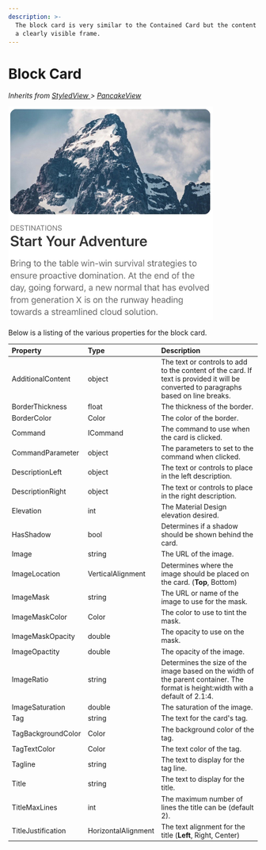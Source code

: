 ```yaml
---
description: >-
  The block card is very similar to the Contained Card but the content is not in
  a clearly visible frame.
---
```


# Block Card

_Inherits from_ [_StyledView_ ](../styled-view.md)_&gt;_ [_PancakeView_](https://github.com/sthewissen/Xamarin.Forms.PancakeView)

![Block Card](../../../.gitbook/assets/image%20%2837%29.png)

Below is a listing of the various properties for the block card.

| Property | Type | Description |
| :--- | :--- | :--- |
| AdditionalContent | object | The text or controls to add to the content of the card.  If text is provided it will be converted to paragraphs based on line breaks. |
| BorderThickness | float | The thickness of the border. |
| BorderColor | Color | The color of the border. |
| Command | ICommand | The command to use when the card is clicked. |
| CommandParameter | object | The parameters to set to the command when clicked. |
| DescriptionLeft | object | The text or controls to place in the left description. |
| DescriptionRight | object | The text or controls to place in the right description. |
| Elevation | int | The Material Design elevation desired. |
| HasShadow | bool | Determines if a shadow should be shown behind the card. |
| Image | string | The URL of the image. |
| ImageLocation | VerticalAlignment | Determines where the image should be placed on the card. \(**Top**, Bottom\) |
| ImageMask | string | The URL or name of the image to use for the mask. |
| ImageMaskColor | Color | The color to use to tint the mask. |
| ImageMaskOpacity | double | The opacity to use on the mask. |
| ImageOpactity | double | The opacity of the image. |
| ImageRatio | string | Determines the size of the image based on the width of the parent container. The format is height:width with a default of 2.1:4. |
| ImageSaturation | double | The saturation of the image. |
| Tag | string | The text for the card's tag. |
| TagBackgroundColor | Color | The background color of the tag. |
| TagTextColor | Color | The text color of the tag. |
| Tagline | string | The text to display for the tag line. |
| Title | string | The text to display for the title. |
| TitleMaxLines | int | The maximum number of lines the title can be \(default 2\). |
| TitleJustification | HorizontalAlignment | The text alignment for the title \(**Left**, Right, Center\) |

